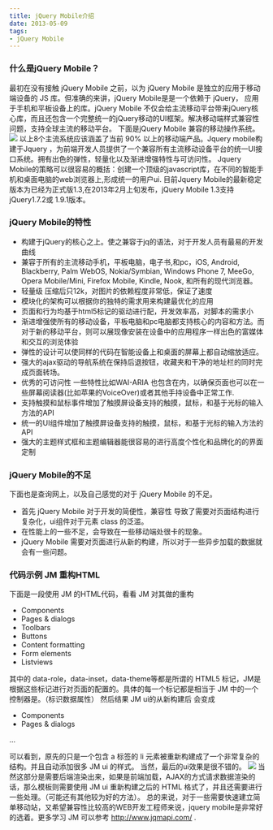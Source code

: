```yaml
---
title: jQuery Mobile介绍
date: 2013-05-09
tags: 
- jQuery Mobile
---
```


### 什么是jQuery Mobile？
最初在没有接触 jQuery Mobile 之前，以为 jQuery Mobile 是独立的应用于移动端设备的 JS 库。但准确的来讲，jQuery Mobile是是一个依赖于 jQuery， 应用于手机和平板设备上的库。jQuery Mobile 不仅会给主流移动平台带来jQuery核心库，而且还包含一个完整统一的jQuery移动的UI框架。解决移动端样式兼容性问题，支持全球主流的移动平台。 下面是jQuery Mobile 兼容的移动操作系统。 ![](http://image.freefe.cc/26672038_1368002755QVL2.png) 以上8个主流系统应该涵盖了当前 90% 以上的移动端产品。Jquery mobile构建于Jquery ，为前端开发人员提供了一个兼容所有主流移动设备平台的统一UI接口系统。拥有出色的弹性，轻量化以及渐进增强特性与可访问性。 Jquery Mobile的策略可以很容易的概括：创建一个顶级的javascript库，在不同的智能手机和桌面电脑的web浏览器上,形成统一的用户ui. 目前Jquery Mobile的最新稳定版本为已经为正式版1.3,在2013年2月上旬发布，jQuery Mobile 1.3支持jQuery1.7.2或 1.9.1版本。
### jQuery Mobile的特性

*   构建于jQuery的核心之上。使之兼容于jq的语法，对于开发人员有最易的开发曲线
*   兼容于所有的主流移动手机，平板电脑，电子书,和pc，iOS, Android, Blackberry, Palm WebOS, Nokia/Symbian, Windows Phone 7, MeeGo, Opera Mobile/Mini, Firefox Mobile, Kindle, Nook, 和所有的现代浏览器。
*   轻量级 压缩后只12k，对图片的依赖程度非常低，保证了速度
*   模块化的架构可以根据你的独特的需求用来构建最优化的应用
*   页面和行为均基于html5标记的驱动进行配，开发效率高，对脚本的需求小
*   渐进增强使所有的移动设备，平板电脑和pc电脑都支持核心的内容和方法。而对于新的移动平台，则可以展现像安装在设备中的应用程序一样出色的富媒体和交互的浏览体验
*   弹性的设计可以使同样的代码在智能设备上和桌面的屏幕上都自动缩放适应。
*   强大的ajax驱动的导航系统在保持后退按钮，收藏夹和干净的地址栏的同时完成页面转场。
*   优秀的可访问性 一些特性比如WAI-ARIA 也包含在内，以确保页面也可以在一些屏幕阅读器(比如苹果的VoiceOver)或者其他手持设备中正常工作.
*   支持触摸和鼠标事件增加了触摸屏设备支持的触摸，鼠标，和基于光标的输入方法的API
*   统一的UI组件增加了触摸屏设备支持的触摸，鼠标，和基于光标的输入方法的API
*   强大的主题样式框和主题编辑器能很容易的进行高度个性化和品牌化的的界面定制

### jQuery Mobile的不足
下面也是查询网上，以及自己感觉的对于 jQuery Mobile 的不足。

*   首先 jQuery Mobile 对于开发的简便性，兼容性 导致了需要对页面结构进行复杂化，ui组件对于元素 class 的泛滥。
*   在性能上的一些不足，会导致在一些移动端处很卡的现象。
*   jQuery Mobile 需要对页面进行从新的构建，所以对于一些异步加载的数据就会有一些问题。

### 代码示例 JM 重构HTML
下面是一段使用 JM 的HTML代码，看看 JM 对其做的重构

*   Components
*   Pages & dialogs
*   Toolbars
*   Buttons
*   Content formatting
*   Form elements
*   Listviews

其中的 data-role，data-inset，data-theme等都是所谓的 HTML5 标记，JM是根据这些标记进行对页面的配置的。具体的每一个标记都是相当于 JM 中的一个控制器是。（标识数据属性） 然后结果 JM ui的从新构建后 会变成

*   Components
*   Pages & dialogs

...

可以看到，原先的只是一个包含 a 标签的 li 元素被重新构建成了一个非常复杂的结构。并且自动添加很多 JM ui 的样式。 当然，最后的ui效果是很不错的。 ![](http://image.freefe.cc/26672038_1368071567rLzo.png) 当然这部分是需要后端渲染出来，如果是前端加载，AJAX的方式请求数据渲染的话，那么模板则需要使用 JM ui 重新构建之后的 HTML 格式了，并且还需要进行一些处理。（可能还有其他较为好的方法）。 总的来说，对于一些需要快速建立简单移动站，又希望兼容性比较高的WEB开发工程师来说，jquery mobile是非常好的选着。更多学习 JM 可以参考 http://www.jqmapi.com/ .